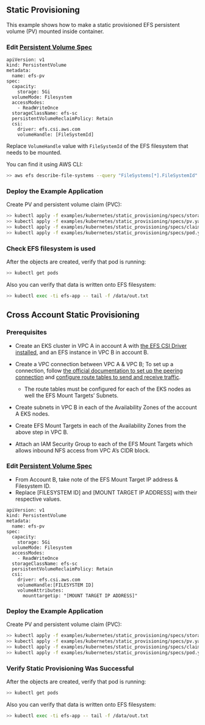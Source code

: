 ## Static Provisioning
This example shows how to make a static provisioned EFS persistent volume (PV) mounted inside container.

### Edit [Persistent Volume Spec](./specs/pv.yaml)

```
apiVersion: v1
kind: PersistentVolume
metadata:
  name: efs-pv
spec:
  capacity:
    storage: 5Gi
  volumeMode: Filesystem
  accessModes:
    - ReadWriteOnce
  storageClassName: efs-sc
  persistentVolumeReclaimPolicy: Retain
  csi:
    driver: efs.csi.aws.com
    volumeHandle: [FileSystemId] 
```
Replace `VolumeHandle` value with `FileSystemId` of the EFS filesystem that needs to be mounted.

You can find it using AWS CLI:
```sh
>> aws efs describe-file-systems --query "FileSystems[*].FileSystemId"
```

### Deploy the Example Application
Create PV and persistent volume claim (PVC):
```sh
>> kubectl apply -f examples/kubernetes/static_provisioning/specs/storageclass.yaml
>> kubectl apply -f examples/kubernetes/static_provisioning/specs/pv.yaml
>> kubectl apply -f examples/kubernetes/static_provisioning/specs/claim.yaml
>> kubectl apply -f examples/kubernetes/static_provisioning/specs/pod.yaml
```

### Check EFS filesystem is used
After the objects are created, verify that pod is running:

```sh
>> kubectl get pods
```

Also you can verify that data is written onto EFS filesystem:

```sh
>> kubectl exec -ti efs-app -- tail -f /data/out.txt
```


## Cross Account Static Provisioning
### Prerequisites
* Create an EKS cluster in VPC A in account A with [the EFS CSI Driver installed](https://docs.aws.amazon.com/eks/latest/userguide/efs-csi.html), and an EFS instance in VPC B in account B.
* Create a VPC connection between VPC A & VPC B; To set up a connection, follow [the official documentation to set up the peering connection](https://docs.aws.amazon.com/vpc/latest/peering/create-vpc-peering-connection.html) and [configure route tables to send and receive traffic](https://docs.aws.amazon.com/vpc/latest/peering/vpc-peering-routing.html). 
    * The route tables must be configured for each of the EKS nodes as well the EFS Mount Targets’ Subnets.


* Create subnets in VPC B in each of the Availability Zones of the account A EKS nodes.
* Create EFS Mount Targets in each of the Availability Zones from the above step in VPC B.
* Attach an IAM Security Group to each of the EFS Mount Targets which allows inbound NFS access from VPC A’s CIDR block.

### Edit [Persistent Volume Spec](./specs/pv.yaml)
* From Account B, take note of the EFS Mount Target IP address & Filesystem ID.
* Replace [FILESYSTEM ID] and [MOUNT TARGET IP ADDRESS] with their respective values.
```
apiVersion: v1
kind: PersistentVolume
metadata:
  name: efs-pv
spec:
  capacity:
    storage: 5Gi
  volumeMode: Filesystem
  accessModes:
    - ReadWriteOnce
  storageClassName: efs-sc
  persistentVolumeReclaimPolicy: Retain
  csi:
    driver: efs.csi.aws.com
    volumeHandle:[FILESYSTEM ID]
    volumeAttributes:
      mounttargetip: "[MOUNT TARGET IP ADDRESS]"
```
### Deploy the Example Application
Create PV and persistent volume claim (PVC):
```sh
>> kubectl apply -f examples/kubernetes/static_provisioning/specs/storageclass.yaml
>> kubectl apply -f examples/kubernetes/static_provisioning/specs/pv.yaml
>> kubectl apply -f examples/kubernetes/static_provisioning/specs/claim.yaml
>> kubectl apply -f examples/kubernetes/static_provisioning/specs/pod.yaml
```
### Verify Static Provisioning Was Successful
After the objects are created, verify that pod is running:

```sh
>> kubectl get pods
```

Also you can verify that data is written onto EFS filesystem:

```sh
>> kubectl exec -ti efs-app -- tail -f /data/out.txt
```
